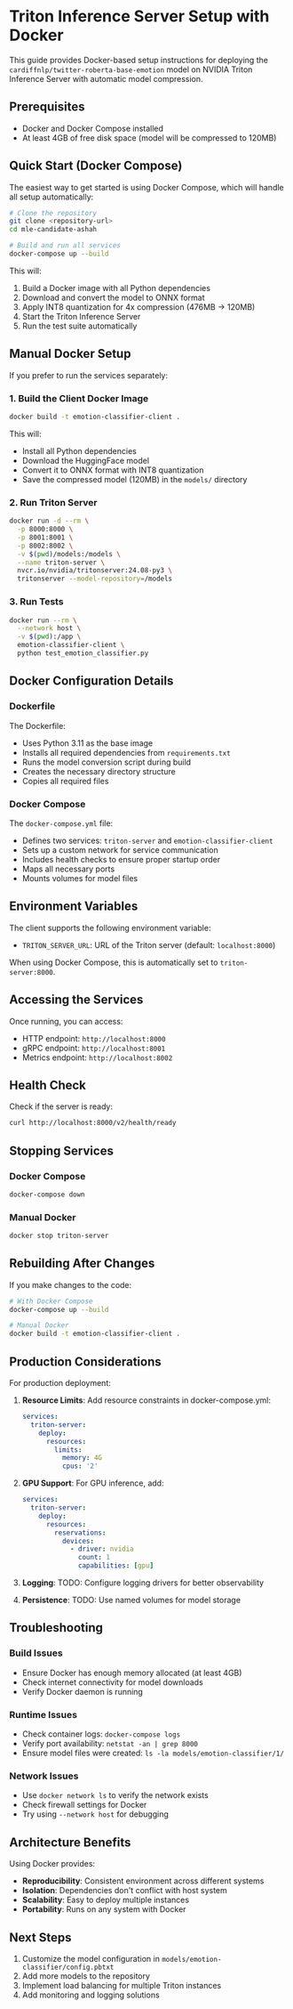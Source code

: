 # Triton Inference Server Setup with Docker

This guide provides Docker-based setup instructions for deploying the `cardiffnlp/twitter-roberta-base-emotion` model on NVIDIA Triton Inference Server with automatic model compression.

## Prerequisites

- Docker and Docker Compose installed
- At least 4GB of free disk space (model will be compressed to 120MB)

## Quick Start (Docker Compose)

The easiest way to get started is using Docker Compose, which will handle all setup automatically:

```bash
# Clone the repository
git clone <repository-url>
cd mle-candidate-ashah

# Build and run all services
docker-compose up --build
```

This will:
1. Build a Docker image with all Python dependencies
2. Download and convert the model to ONNX format
3. Apply INT8 quantization for 4x compression (476MB → 120MB)
4. Start the Triton Inference Server
5. Run the test suite automatically

## Manual Docker Setup

If you prefer to run the services separately:

### 1. Build the Client Docker Image

```bash
docker build -t emotion-classifier-client .
```

This will:
- Install all Python dependencies
- Download the HuggingFace model
- Convert it to ONNX format with INT8 quantization
- Save the compressed model (120MB) in the `models/` directory

### 2. Run Triton Server

```bash
docker run -d --rm \
  -p 8000:8000 \
  -p 8001:8001 \
  -p 8002:8002 \
  -v $(pwd)/models:/models \
  --name triton-server \
  nvcr.io/nvidia/tritonserver:24.08-py3 \
  tritonserver --model-repository=/models
```

### 3. Run Tests

```bash
docker run --rm \
  --network host \
  -v $(pwd):/app \
  emotion-classifier-client \
  python test_emotion_classifier.py
```

## Docker Configuration Details

### Dockerfile

The Dockerfile:
- Uses Python 3.11 as the base image
- Installs all required dependencies from `requirements.txt`
- Runs the model conversion script during build
- Creates the necessary directory structure
- Copies all required files

### Docker Compose

The `docker-compose.yml` file:
- Defines two services: `triton-server` and `emotion-classifier-client`
- Sets up a custom network for service communication
- Includes health checks to ensure proper startup order
- Maps all necessary ports
- Mounts volumes for model files

## Environment Variables

The client supports the following environment variable:
- `TRITON_SERVER_URL`: URL of the Triton server (default: `localhost:8000`)

When using Docker Compose, this is automatically set to `triton-server:8000`.

## Accessing the Services

Once running, you can access:
- HTTP endpoint: `http://localhost:8000`
- gRPC endpoint: `http://localhost:8001`
- Metrics endpoint: `http://localhost:8002`

## Health Check

Check if the server is ready:
```bash
curl http://localhost:8000/v2/health/ready
```

## Stopping Services

### Docker Compose
```bash
docker-compose down
```

### Manual Docker
```bash
docker stop triton-server
```

## Rebuilding After Changes

If you make changes to the code:

```bash
# With Docker Compose
docker-compose up --build

# Manual Docker
docker build -t emotion-classifier-client .
```

## Production Considerations

For production deployment:

1. **Resource Limits**: Add resource constraints in docker-compose.yml:
   ```yaml
   services:
     triton-server:
       deploy:
         resources:
           limits:
             memory: 4G
             cpus: '2'
   ```

2. **GPU Support**: For GPU inference, add:
   ```yaml
   services:
     triton-server:
       deploy:
         resources:
           reservations:
             devices:
               - driver: nvidia
                 count: 1
                 capabilities: [gpu]
   ```

3. **Logging**: TODO: Configure logging drivers for better observability

4. **Persistence**: TODO: Use named volumes for model storage

## Troubleshooting

### Build Issues
- Ensure Docker has enough memory allocated (at least 4GB)
- Check internet connectivity for model downloads
- Verify Docker daemon is running

### Runtime Issues
- Check container logs: `docker-compose logs`
- Verify port availability: `netstat -an | grep 8000`
- Ensure model files were created: `ls -la models/emotion-classifier/1/`

### Network Issues
- Use `docker network ls` to verify the network exists
- Check firewall settings for Docker
- Try using `--network host` for debugging

## Architecture Benefits

Using Docker provides:
- **Reproducibility**: Consistent environment across different systems
- **Isolation**: Dependencies don't conflict with host system
- **Scalability**: Easy to deploy multiple instances
- **Portability**: Runs on any system with Docker

## Next Steps

1. Customize the model configuration in `models/emotion-classifier/config.pbtxt`
2. Add more models to the repository
3. Implement load balancing for multiple Triton instances
4. Add monitoring and logging solutions